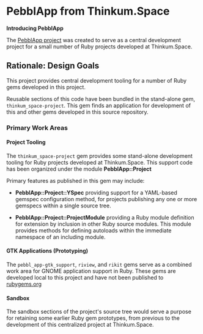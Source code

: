 PebblApp from Thinkum.Space
===========================

**Introducing PebblApp**

The [PebblApp project][pebblapp] was created to serve as a central
development project for a small number of Ruby projects developed at
Thinkum.Space.

## Rationale: Design Goals

This project provides central development tooling for a number of Ruby
gems developed in this project.

Reusable sections of this code have been bundled in the stand-alone
gem, `thinkum_space-project`. This gem finds an application for
development of this and other gems developed in this source repository.

### Primary Work Areas

#### Project Tooling

The `thinkum_space-project` gem provides some stand-alone development
tooling for Ruby projects developed at Thinkum.Space. This support code
has been organized under the module **PebblApp::Project**

Primary features as published in this gem may include:

- **PebblApp::Project::YSpec** providing support for a YAML-based
  gemspec configuration method, for projects publishing any one or more
  gemspecs within a single source tree.

- **PebblApp::Project::ProjectModule** providing a Ruby module
  definition for extension by inclusion in other Ruby source
  modules. This module provides methods for defining autoloads within
  the immediate namespace of an including module.

#### GTK Applications (Prototyping)

The `pebbl_app-gtk_support`, `riview`, and `rikit` gems serve as a
combined work area for GNOME application support in Ruby. These gems are
developed local to this project and have not been published to
[rubygems.org][rubygems]

#### Sandbox

The sandbox sections of the project's source tree would serve a purpose for
retaining some earlier Ruby gem prototypes, from previous to the
development of this centralized project at Thinkum.Space.

[pebblapp]: https://github.com/rubyblox/pebbl_app
[rubygems]: https://www.rubygems.org/

